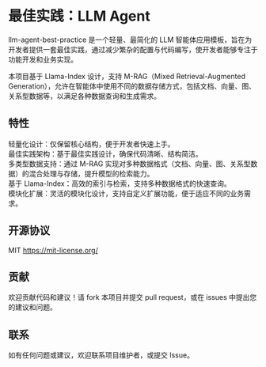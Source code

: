 # 最佳实践：LLM Agent
llm-agent-best-practice 是一个轻量、最简化的 LLM 智能体应用模板，旨在为开发者提供一套最佳实践，通过减少繁杂的配置与代码编写，使开发者能够专注于功能开发和业务实现。

本项目基于 Llama-Index 设计，支持 M-RAG（Mixed Retrieval-Augmented Generation），允许在智能体中使用不同的数据存储方式，包括文档、向量、图、关系型数据等，以满足各种数据查询和生成需求。

## 特性
轻量化设计：仅保留核心结构，便于开发者快速上手。  
最佳实践架构：基于最佳实践设计，确保代码清晰、结构简洁。  
多类型数据支持：通过 M-RAG 实现对多种数据格式（文档、向量、图、关系型数据）的混合处理与存储，提升模型的检索能力。  
基于 Llama-Index：高效的索引与检索，支持多种数据格式的快速查询。  
模块化扩展：灵活的模块化设计，支持自定义扩展功能，便于适应不同的业务需求。  

## 开源协议
MIT https://mit-license.org/

## 贡献
欢迎贡献代码和建议！请 fork 本项目并提交 pull request，或在 issues 中提出您的建议和问题。

## 联系
如有任何问题或建议，欢迎联系项目维护者，或提交 Issue。